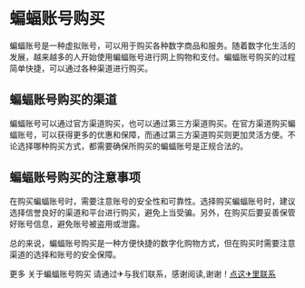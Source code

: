 # 蝙蝠账号购买

蝙蝠账号是一种虚拟账号，可以用于购买各种数字商品和服务。随着数字化生活的发展，越来越多的人开始使用蝙蝠账号进行网上购物和支付。蝙蝠账号购买的过程简单快捷，可以通过各种渠道进行购买。

## 蝙蝠账号购买的渠道

蝙蝠账号可以通过官方渠道购买，也可以通过第三方渠道购买。在官方渠道购买蝙蝠账号，可以获得更多的优惠和保障，而通过第三方渠道购买则更加灵活方便。不论选择哪种购买方式，都需要确保所购买的蝙蝠账号是正规合法的。

## 蝙蝠账号购买的注意事项

在购买蝙蝠账号时，需要注意账号的安全性和可靠性。选择购买蝙蝠账号时，建议选择信誉良好的渠道和平台进行购买，避免上当受骗。另外，在购买后要妥善保管好账号信息，避免账号被盗用或泄露。

总的来说，蝙蝠账号购买是一种方便快捷的数字化购物方式，但在购买时需要注意渠道的选择和账号的安全保障。

更多 关于蝙蝠账号购买 请通过✈与我们联系，感谢阅读,谢谢！[点这✈里联系](https://a.k02.cc)